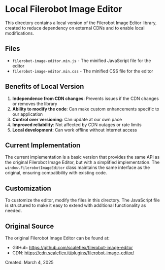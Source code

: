 # Local Filerobot Image Editor

This directory contains a local version of the Filerobot Image Editor library, created to reduce dependency on external CDNs and to enable local modifications.

## Files

- `filerobot-image-editor.min.js` - The minified JavaScript file for the editor
- `filerobot-image-editor.min.css` - The minified CSS file for the editor

## Benefits of Local Version

1. **Independence from CDN changes**: Prevents issues if the CDN changes or removes the library
2. **Ability to modify the code**: Can make custom enhancements specific to our application
3. **Control over versioning**: Can update at our own pace
4. **Improved reliability**: Not affected by CDN outages or rate limits
5. **Local development**: Can work offline without internet access

## Current Implementation

The current implementation is a basic version that provides the same API as the original Filerobot Image Editor, but with a simplified implementation. The `window.FilerobotImageEditor` class maintains the same interface as the original, ensuring compatibility with existing code.

## Customization

To customize the editor, modify the files in this directory. The JavaScript file is structured to make it easy to extend with additional functionality as needed.

## Original Source

The original Filerobot Image Editor can be found at:
- GitHub: https://github.com/scaleflex/filerobot-image-editor
- CDN: https://cdn.scaleflex.it/plugins/filerobot-image-editor/

Created: March 4, 2025
